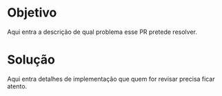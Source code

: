 # Objetivo

Aqui entra a descrição de qual problema esse PR pretede resolver.

# Solução

Aqui entra detalhes de implementação que quem for revisar precisa ficar atento.
